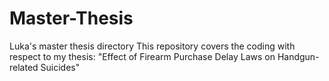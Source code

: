 # Master-Thesis
Luka's master thesis directory
This repository covers the coding with respect to my thesis: "Effect of Firearm Purchase Delay Laws on Handgun-related Suicides"
